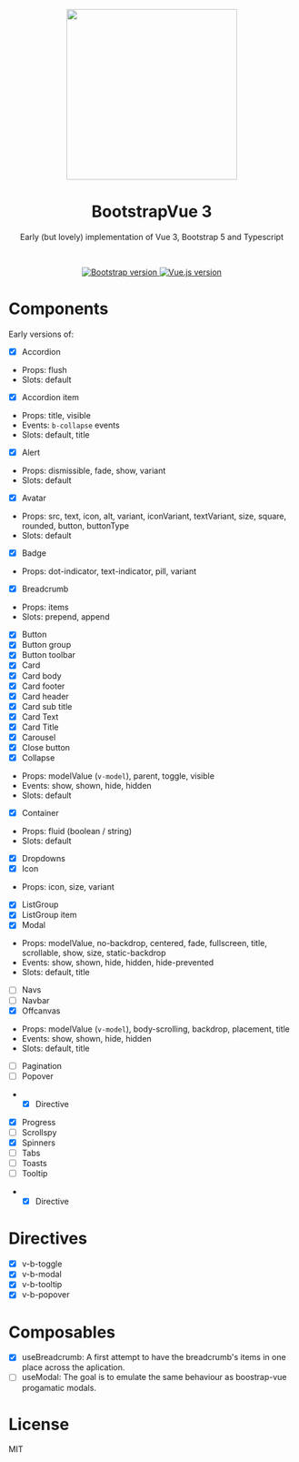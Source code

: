 <p align="center">
  <a href="https://cdmoro.github.io/bootstrap-vue-3/">
    <img src="https://raw.githubusercontent.com/cdmoro/bootstrap-vue-3/main/static/logo.png" width="300">
  </a>
</p>

<h1 align="center">BootstrapVue 3</h1>
<p align="center">Early (but lovely) implementation of Vue 3, Bootstrap 5 and Typescript</p>

<br>

<p align="center">
  <a href="https://getbootstrap.com/docs/5.0/getting-started/introduction/">
    <img src="https://flat.badgen.net/badge/bootstrap/5.0.x/563d7c" alt="Bootstrap version">
  </a>
  <a href="https://v3.vuejs.org/">
    <img src="https://flat.badgen.net/badge/vue.js/3.0.x/4fc08d" alt="Vue.js version">
  </a>
</p>

# Components

Early versions of:

- [x] Accordion
- Props: flush
- Slots: default
- [x] Accordion item
- Props: title, visible
- Events: `b-collapse` events
- Slots: default, title
 
- [x] Alert
- Props: dismissible, fade, show, variant
- Slots: default

- [x] Avatar
- Props: src, text, icon, alt, variant, iconVariant, textVariant, size, square, rounded, button, buttonType
- Slots: default

- [x] Badge
- Props: dot-indicator, text-indicator, pill, variant

- [x] Breadcrumb
- Props: items
- Slots: prepend, append

- [x] Button
- [x] Button group
- [x] Button toolbar
- [x] Card
- [x] Card body
- [x] Card footer
- [x] Card header
- [x] Card sub title
- [x] Card Text
- [x] Card Title
- [x] Carousel
- [x] Close button
- [x] Collapse
- Props: modelValue (`v-model`), parent, toggle, visible
- Events: show, shown, hide, hidden
- Slots: default

- [x] Container
- Props: fluid (boolean / string)
- Slots: default

- [x] Dropdowns
- [x] Icon
- Props: icon, size, variant

- [x] ListGroup
- [x] ListGroup item
- [x] Modal
- Props: modelValue, no-backdrop, centered, fade, fullscreen, title, scrollable, show, size, static-backdrop
- Events: show, shown, hide, hidden, hide-prevented
- Slots: default, title
- [ ] Navs
- [ ] Navbar
- [x] Offcanvas
- Props: modelValue (`v-model`), body-scrolling, backdrop, placement, title
- Events: show, shown, hide, hidden
- Slots: default, title
- [ ] Pagination
- [ ] Popover
- - [x] Directive
- [x] Progress
- [ ] Scrollspy
- [x] Spinners
- [ ] Tabs
- [ ] Toasts
- [ ] Tooltip
- - [x] Directive

# Directives

- [x] v-b-toggle
- [x] v-b-modal
- [x] v-b-tooltip
- [x] v-b-popover

# Composables

- [x] useBreadcrumb: A first attempt to have the breadcrumb's items in one place across the aplication.
- [ ] useModal: The goal is to emulate the same behaviour as boostrap-vue progamatic modals.

# License

MIT
